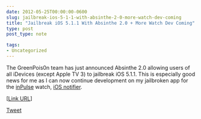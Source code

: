 ```yaml
---
date: 2012-05-25T00:00:00-0600
slug: jailbreak-ios-5-1-1-with-absinthe-2-0-more-watch-dev-coming
title: "Jailbreak iOS 5.1.1 With Absinthe 2.0 + More Watch Dev Coming"
type: post
post_type: note

tags:
- Uncategorized
---
```

The GreenPois0n team has just announced Absinthe 2.0 allowing users of all iDevices (except Apple TV 3) to jailbreak iOS 5.1.1. This is especially good news for me as I can now continue development on my jailbroken app for the [inPulse](http://getinpulse.com) watch, [iOS notifier](http://www.myrepospace.com/profile/brandontreb/140058/inPulse). 





 [[Link URL](http://greenpois0n.com/?p=324)]


[Tweet](http://twitter.com/share)

